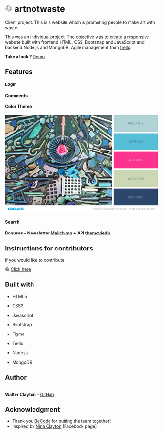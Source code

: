 # ![alt text](./images/logo.jpg) artnotwaste

Client project. This is a website which is promoting people to make art with waste. 


This was an individual project. The objective was to create a responsive website built with frontend  HTML, CSS, Bootstrap and JavaScript and backend Node.js and MongoDB.
Agile management from [trello](https://trello.com).

**Take a look ?** [Demo](https://walter-clayton.github.io/artnotwaste/)

## Features

#### Login

#### Comments

#### Color Theme
![alt text](./images/collage.png "Palette")

#### Search

#### Bonuses - Newsletter [Mailchimp](https://mailchimp.com/en/) + API [themoviedb](https://www.themoviedb.org/documentation/api)

## Instructions for contributors

if you would like to contribute 

:smiley: [Click here](contribute.md)


## Built with

* HTML5
* CSS3
* Javascript
* Bootstrap
* Figma
* Trello

* Node.js
* MongoDB


## Author

<br>**Walter Clayton** - [GitHub](https://github.com/walter-clayton) 

## Acknowledgment

* Thank you [BeCode](https://www.becode.org) for putting the team together!
* Inspired by [Nina Clayton](https://www.facebook.com/artnotwaste/) [Facebook page]
